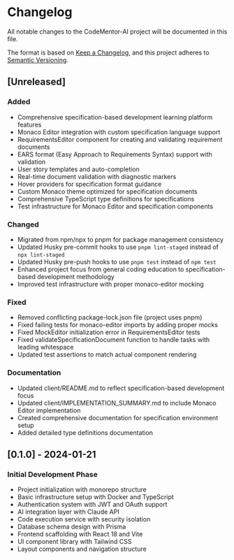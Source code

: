# Changelog

All notable changes to the CodeMentor-AI project will be documented in this file.

The format is based on [Keep a Changelog](https://keepachangelog.com/en/1.0.0/),
and this project adheres to [Semantic Versioning](https://semver.org/spec/v2.0.0.html).

## [Unreleased]

### Added

- Comprehensive specification-based development learning platform features
- Monaco Editor integration with custom specification language support
- RequirementsEditor component for creating and validating requirement documents
- EARS format (Easy Approach to Requirements Syntax) support with validation
- User story templates and auto-completion
- Real-time document validation with diagnostic markers
- Hover providers for specification format guidance
- Custom Monaco theme optimized for specification documents
- Comprehensive TypeScript type definitions for specifications
- Test infrastructure for Monaco Editor and specification components

### Changed

- Migrated from npm/npx to pnpm for package management consistency
- Updated Husky pre-commit hooks to use `pnpm lint-staged` instead of `npx lint-staged`
- Updated Husky pre-push hooks to use `pnpm test` instead of `npm test`
- Enhanced project focus from general coding education to specification-based development methodology
- Improved test infrastructure with proper monaco-editor mocking

### Fixed

- Removed conflicting package-lock.json file (project uses pnpm)
- Fixed failing tests for monaco-editor imports by adding proper mocks
- Fixed MockEditor initialization error in RequirementsEditor tests
- Fixed validateSpecificationDocument function to handle tasks with leading whitespace
- Updated test assertions to match actual component rendering

### Documentation

- Updated client/README.md to reflect specification-based development focus
- Updated client/IMPLEMENTATION_SUMMARY.md to include Monaco Editor implementation
- Created comprehensive documentation for specification environment setup
- Added detailed type definitions documentation

## [0.1.0] - 2024-01-21

### Initial Development Phase

- Project initialization with monorepo structure
- Basic infrastructure setup with Docker and TypeScript
- Authentication system with JWT and OAuth support
- AI integration layer with Claude API
- Code execution service with security isolation
- Database schema design with Prisma
- Frontend scaffolding with React 18 and Vite
- UI component library with Tailwind CSS
- Layout components and navigation structure
